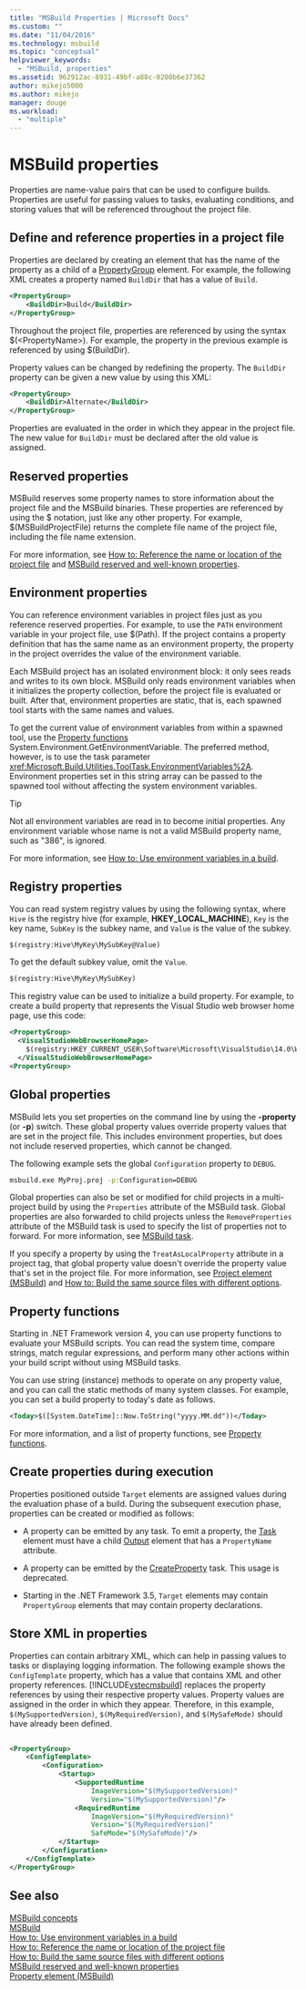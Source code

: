 ```yaml
---
title: "MSBuild Properties | Microsoft Docs"
ms.custom: ""
ms.date: "11/04/2016"
ms.technology: msbuild
ms.topic: "conceptual"
helpviewer_keywords: 
  - "MSBuild, properties"
ms.assetid: 962912ac-8931-49bf-a88c-0200b6e37362
author: mikejo5000
ms.author: mikejo
manager: douge
ms.workload: 
  - "multiple"
---
```

# MSBuild properties
Properties are name-value pairs that can be used to configure builds. Properties are useful for passing values to tasks, evaluating conditions, and storing values that will be referenced throughout the project file.  
  
## Define and reference properties in a project file  
 Properties are declared by creating an element that has the name of the property as a child of a [PropertyGroup](../msbuild/propertygroup-element-msbuild.md) element. For example, the following XML creates a property named `BuildDir` that has a value of `Build`.  
  
```xml  
<PropertyGroup>  
    <BuildDir>Build</BuildDir>  
</PropertyGroup>  
```  
  
 Throughout the project file, properties are referenced by using the syntax $(\<PropertyName>). For example, the property in the previous example is referenced by using $(BuildDir).  
  
 Property values can be changed by redefining the property. The `BuildDir` property can be given a new value by using this XML:  
  
```xml  
<PropertyGroup>  
    <BuildDir>Alternate</BuildDir>  
</PropertyGroup>  
```  
  
 Properties are evaluated in the order in which they appear in the project file. The new value for `BuildDir` must be declared after the old value is assigned.  
  
## Reserved properties  
 MSBuild reserves some property names to store information about the project file and the MSBuild binaries. These properties are referenced by using the $ notation, just like any other property. For example, $(MSBuildProjectFile) returns the complete file name of the project file, including the file name extension.  
  
 For more information, see [How to: Reference the name or location of the project file](../msbuild/how-to-reference-the-name-or-location-of-the-project-file.md) and [MSBuild reserved and well-known properties](../msbuild/msbuild-reserved-and-well-known-properties.md).  
  
## Environment properties  
 You can reference environment variables in project files just as you reference reserved properties. For example, to use the `PATH` environment variable in your project file, use $(Path). If the project contains a property definition that has the same name as an environment property, the property in the project overrides the value of the environment variable.  
  
 Each MSBuild project has an isolated environment block: it only sees reads and writes to its own block.  MSBuild only reads environment variables when it initializes the property collection, before the project file is evaluated or built. After that, environment properties are static, that is, each spawned tool starts with the same names and values.  
  
 To get the current value of environment variables from within a spawned tool, use the [Property functions](../msbuild/property-functions.md) System.Environment.GetEnvironmentVariable. The preferred method, however, is to use the task parameter <xref:Microsoft.Build.Utilities.ToolTask.EnvironmentVariables%2A>. Environment properties set in this string array can be passed to the spawned tool without affecting the system environment variables.  
  
> [!TIP]
>  Not all environment variables are read in to become initial properties. Any environment variable whose name is not a valid MSBuild property name, such as "386", is ignored.  
  
 For more information, see [How to: Use environment variables in a build](../msbuild/how-to-use-environment-variables-in-a-build.md).  
  
## Registry properties  
 You can read system registry values by using the following syntax, where `Hive` is the registry hive (for example, **HKEY_LOCAL_MACHINE**), `Key` is the key name, `SubKey` is the subkey name, and `Value` is the value of the subkey.  
  
```xml  
$(registry:Hive\MyKey\MySubKey@Value)  
```  
  
 To get the default subkey value, omit the `Value`.  
  
```xml  
$(registry:Hive\MyKey\MySubKey)  
```  
  
 This registry value can be used to initialize a build property. For example, to create a build property that represents the Visual Studio web browser home page, use this code:  
  
```xml  
<PropertyGroup>  
  <VisualStudioWebBrowserHomePage>  
    $(registry:HKEY_CURRENT_USER\Software\Microsoft\VisualStudio\14.0\WebBrowser@HomePage)  
  </VisualStudioWebBrowserHomePage>  
<PropertyGroup>  
```  
  
## Global properties  
 MSBuild lets you set properties on the command line by using the **-property** (or **-p**) switch. These global property values override property values that are set in the project file. This includes environment properties, but does not include reserved properties, which cannot be changed.  
  
 The following example sets the global `Configuration` property to `DEBUG`.  
  
```cmd  
msbuild.exe MyProj.proj -p:Configuration=DEBUG  
```  
  
 Global properties can also be set or modified for child projects in a multi-project build by using the `Properties` attribute of the MSBuild task. Global properties are also forwarded to child projects unless the `RemoveProperties` attribute of the MSBuild task is used to specify the list of properties not to forward. For more information, see [MSBuild task](../msbuild/msbuild-task.md).
  
 If you specify a property by using the `TreatAsLocalProperty` attribute in a project tag, that global property value doesn't override the property value that's set in the project file. For more information, see [Project element (MSBuild)](../msbuild/project-element-msbuild.md) and [How to: Build the same source files with different options](../msbuild/how-to-build-the-same-source-files-with-different-options.md).  
  
## Property functions  
 Starting in .NET Framework version 4, you can use property functions to evaluate your MSBuild scripts. You can read the system time, compare strings, match regular expressions, and perform many other actions within your build script without using MSBuild tasks.  
  
 You can use string (instance) methods to operate on any property value, and you can call the static methods of many system classes. For example, you can set a build property to today's date as follows.  
  
```xml  
<Today>$([System.DateTime]::Now.ToString("yyyy.MM.dd"))</Today>  
```  
  
 For more information, and a list of property functions, see [Property functions](../msbuild/property-functions.md).  
  
## Create properties during execution  
 Properties positioned outside `Target` elements are assigned values during the evaluation phase of a build. During the subsequent execution phase, properties can be created or modified as follows:  
  
-   A property can be emitted by any task. To emit a property, the [Task](../msbuild/task-element-msbuild.md) element must have a child [Output](../msbuild/output-element-msbuild.md) element that has a `PropertyName` attribute.  
  
-   A property can be emitted by the [CreateProperty](../msbuild/createproperty-task.md) task. This usage is deprecated.  
  
-   Starting in the .NET Framework 3.5, `Target` elements may contain `PropertyGroup` elements that may contain property declarations.  
  
## Store XML in properties  
 Properties can contain arbitrary XML, which can help in passing values to tasks or displaying logging information. The following example shows the `ConfigTemplate` property, which has a value that contains XML and other property references. [!INCLUDE[vstecmsbuild](../extensibility/internals/includes/vstecmsbuild_md.md)] replaces the property references by using their respective property values. Property values are assigned in the order in which they appear. Therefore, in this example, `$(MySupportedVersion)`, `$(MyRequiredVersion)`, and `$(MySafeMode)` should have already been defined.  
  
```xml  
  
<PropertyGroup>  
    <ConfigTemplate>  
        <Configuration>  
            <Startup>  
                <SupportedRuntime  
                    ImageVersion="$(MySupportedVersion)"  
                    Version="$(MySupportedVersion)"/>  
                <RequiredRuntime  
                    ImageVersion="$(MyRequiredVersion)"  
                    Version="$(MyRequiredVersion)"  
                    SafeMode="$(MySafeMode)"/>  
            </Startup>  
        </Configuration>  
    </ConfigTemplate>  
</PropertyGroup>  
```  
  
## See also  
 [MSBuild concepts](../msbuild/msbuild-concepts.md)  
 [MSBuild](../msbuild/msbuild.md)  
 [How to: Use environment variables in a build](../msbuild/how-to-use-environment-variables-in-a-build.md)   
 [How to: Reference the name or location of the project file](../msbuild/how-to-reference-the-name-or-location-of-the-project-file.md)   
 [How to: Build the same source files with different options](../msbuild/how-to-build-the-same-source-files-with-different-options.md)   
 [MSBuild reserved and well-known properties](../msbuild/msbuild-reserved-and-well-known-properties.md)   
 [Property element (MSBuild)](../msbuild/property-element-msbuild.md)
